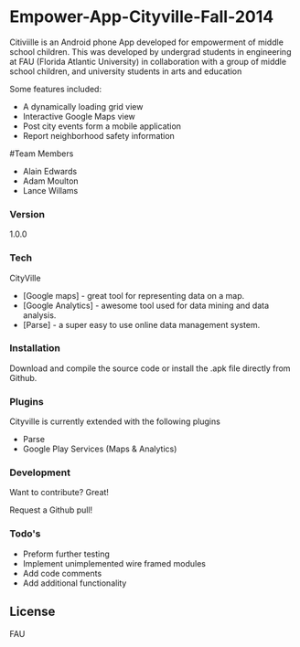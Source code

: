 ﻿# Empower-App-Cityville-Fall-2014

Citiviille is an Android phone App developed for empowerment of middle school children. This was developed by undergrad students in engineering at FAU (Florida Atlantic University) in collaboration with a group of middle school children, and university students in arts and education

Some features included:
  - A dynamically loading grid view
  - Interactive Google Maps view
  - Post city events form a mobile application
  - Report neighborhood safety information 

#Team Members
  - Alain Edwards
  - Adam Moulton
  - Lance Willams

### Version
1.0.0

### Tech

CityVille 

* [Google maps] - great tool for representing data on a map.
* [Google Analytics] - awesome tool used for data mining and data analysis.
* [Parse] - a super easy to use online data management system.

### Installation

Download and compile the source code or install the .apk file directly from Github.

### Plugins

Cityville is currently extended with the following plugins

* Parse
* Google Play Services (Maps & Analytics)

### Development

Want to contribute? Great!

Request a Github pull!

### Todo's

 - Preform further testing
 - Implement unimplemented wire framed modules
 - Add code comments
 - Add additional functionality

License
----

FAU

